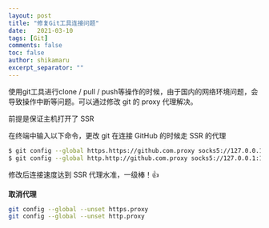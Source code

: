 ```yaml
---
layout: post
title: "修复Git工具连接问题"
date:   2021-03-10
tags: [Git]
comments: false
toc: false
author: shikamaru
excerpt_separator: ""
---
```

使用git工具进行clone / pull / push等操作的时候，由于国内的网络环境问题，会导致操作中断等问题。可以通过修改 git 的 proxy 代理解决。

前提是保证主机打开了 SSR 

在终端中输入以下命令，更改 git 在连接 GitHub 的时候走 SSR 的代理

```bash
$ git config --global https.https://github.com.proxy socks5://127.0.0.1:1080
$ git config --global http.http://github.com.proxy socks5://127.0.0.1:1080
```

修改后连接速度达到 SSR 代理水准，一级棒！👍

**取消代理**
```bash
git config --global --unset https.proxy
git config --global --unset http.proxy
```